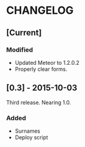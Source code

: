 CHANGELOG
=========

## [Current]

### Modified
- Updated Meteor to 1.2.0.2
- Properly clear forms.

## [0.3] - 2015-10-03
Third release. Nearing 1.0.

### Added
- Surnames
- Deploy script
